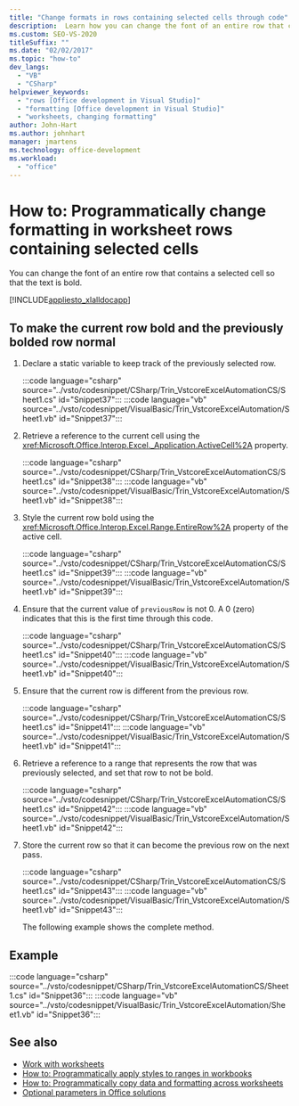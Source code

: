 ```yaml
---
title: "Change formats in rows containing selected cells through code"
description:  Learn how you can change the font of an entire row that contains a selected cell so that the text is bold.
ms.custom: SEO-VS-2020
titleSuffix: ""
ms.date: "02/02/2017"
ms.topic: "how-to"
dev_langs:
  - "VB"
  - "CSharp"
helpviewer_keywords:
  - "rows [Office development in Visual Studio]"
  - "formatting [Office development in Visual Studio]"
  - "worksheets, changing formatting"
author: John-Hart
ms.author: johnhart
manager: jmartens
ms.technology: office-development
ms.workload:
  - "office"
---
```

# How to: Programmatically change formatting in worksheet rows containing selected cells
  You can change the font of an entire row that contains a selected cell so that the text is bold.

 [!INCLUDE[appliesto_xlalldocapp](../vsto/includes/appliesto-xlalldocapp-md.md)]

## To make the current row bold and the previously bolded row normal

1. Declare a static variable to keep track of the previously selected row.

    :::code language="csharp" source="../vsto/codesnippet/CSharp/Trin_VstcoreExcelAutomationCS/Sheet1.cs" id="Snippet37":::
    :::code language="vb" source="../vsto/codesnippet/VisualBasic/Trin_VstcoreExcelAutomation/Sheet1.vb" id="Snippet37":::

2. Retrieve a reference to the current cell using the <xref:Microsoft.Office.Interop.Excel._Application.ActiveCell%2A> property.

    :::code language="csharp" source="../vsto/codesnippet/CSharp/Trin_VstcoreExcelAutomationCS/Sheet1.cs" id="Snippet38":::
    :::code language="vb" source="../vsto/codesnippet/VisualBasic/Trin_VstcoreExcelAutomation/Sheet1.vb" id="Snippet38":::

3. Style the current row bold using the <xref:Microsoft.Office.Interop.Excel.Range.EntireRow%2A> property of the active cell.

    :::code language="csharp" source="../vsto/codesnippet/CSharp/Trin_VstcoreExcelAutomationCS/Sheet1.cs" id="Snippet39":::
    :::code language="vb" source="../vsto/codesnippet/VisualBasic/Trin_VstcoreExcelAutomation/Sheet1.vb" id="Snippet39":::

4. Ensure that the current value of `previousRow` is not 0. A 0 (zero) indicates that this is the first time through this code.

    :::code language="csharp" source="../vsto/codesnippet/CSharp/Trin_VstcoreExcelAutomationCS/Sheet1.cs" id="Snippet40":::
    :::code language="vb" source="../vsto/codesnippet/VisualBasic/Trin_VstcoreExcelAutomation/Sheet1.vb" id="Snippet40":::

5. Ensure that the current row is different from the previous row.

    :::code language="csharp" source="../vsto/codesnippet/CSharp/Trin_VstcoreExcelAutomationCS/Sheet1.cs" id="Snippet41":::
    :::code language="vb" source="../vsto/codesnippet/VisualBasic/Trin_VstcoreExcelAutomation/Sheet1.vb" id="Snippet41":::

6. Retrieve a reference to a range that represents the row that was previously selected, and set that row to not be bold.

    :::code language="csharp" source="../vsto/codesnippet/CSharp/Trin_VstcoreExcelAutomationCS/Sheet1.cs" id="Snippet42":::
    :::code language="vb" source="../vsto/codesnippet/VisualBasic/Trin_VstcoreExcelAutomation/Sheet1.vb" id="Snippet42":::

7. Store the current row so that it can become the previous row on the next pass.

    :::code language="csharp" source="../vsto/codesnippet/CSharp/Trin_VstcoreExcelAutomationCS/Sheet1.cs" id="Snippet43":::
    :::code language="vb" source="../vsto/codesnippet/VisualBasic/Trin_VstcoreExcelAutomation/Sheet1.vb" id="Snippet43":::

   The following example shows the complete method.

## Example
 :::code language="csharp" source="../vsto/codesnippet/CSharp/Trin_VstcoreExcelAutomationCS/Sheet1.cs" id="Snippet36":::
 :::code language="vb" source="../vsto/codesnippet/VisualBasic/Trin_VstcoreExcelAutomation/Sheet1.vb" id="Snippet36":::

## See also
- [Work with worksheets](../vsto/working-with-worksheets.md)
- [How to: Programmatically apply styles to ranges in workbooks](../vsto/how-to-programmatically-apply-styles-to-ranges-in-workbooks.md)
- [How to: Programmatically copy data and formatting across worksheets](../vsto/how-to-programmatically-copy-data-and-formatting-across-worksheets.md)
- [Optional parameters in Office solutions](../vsto/optional-parameters-in-office-solutions.md)
